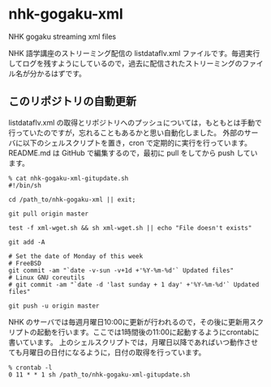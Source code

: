# nhk-gogaku-xml
NHK gogaku streaming xml files

NHK 語学講座のストリーミング配信の listdataflv.xml ファイルです。毎週実行してログを残すようにしているので，過去に配信されたストリーミングのファイル名が分かるはずです。

## このリポジトリの自動更新
listdataflv.xml の取得とリポジトリへのプッシュについては，もともとは手動で行っていたのですが，忘れることもあるかと思い自動化しました。
外部のサーバに以下のシェルスクリプトを置き，cron で定期的に実行を行っています。
README.md は GitHub で編集するので，最初に pull をしてから push しています。
```
% cat nhk-gogaku-xml-gitupdate.sh
#!/bin/sh

cd /path_to/nhk-gogaku-xml || exit;

git pull origin master

test -f xml-wget.sh && sh xml-wget.sh || echo "File doesn't exists"

git add -A

# Set the date of Monday of this week
# FreeBSD
git commit -am "`date -v-sun -v+1d +'%Y-%m-%d'` Updated files"
# Linux GNU coreutils
# git commit -am "`date -d 'last sunday + 1 day' +'%Y-%m-%d'` Updated files"

git push -u origin master
```
NHK のサーバでは毎週月曜日10:00に更新が行われるので，その後に更新用スクリプトの起動を行います。ここでは1時間後の11:00に起動するようにcrontabに書いています。
上のシェルスクリプトでは，月曜日以降であればいつ動作させても月曜日の日付になるように，日付の取得を行っています。
```
% crontab -l
0 11 * * 1 sh /path_to/nhk-gogaku-xml-gitupdate.sh
```
